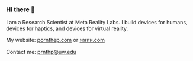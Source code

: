 ### Hi there 👋

I am a Research Scientist at Meta Reality Labs. I build devices for humans, devices for haptics, and devices for virtual reality.

My website: [pornthep.com](https://pornthep.com) or [พรเทพ.com](https://พรเทพ.com)

Contact me: prnthp@uw.edu

<!--
**prnthp/prnthp** is a ✨ _special_ ✨ repository because its `README.md` (this file) appears on your GitHub profile.

Here are some ideas to get you started:

- 🔭 I’m currently working on ...
- 🌱 I’m currently learning ...
- 👯 I’m looking to collaborate on ...
- 🤔 I’m looking for help with ...
- 💬 Ask me about ...
- 📫 How to reach me: ...
- 😄 Pronouns: ...
- ⚡ Fun fact: ...
-->
